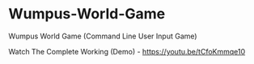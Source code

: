 # Wumpus-World-Game
 Wumpus World Game (Command Line User Input Game)
 
 Watch The Complete Working (Demo) - https://youtu.be/tCfoKmmqe10
 
 
